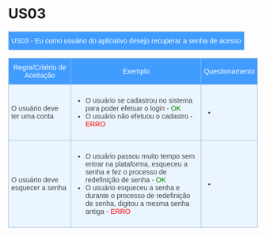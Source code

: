 # US03 

<style type="text/css">
.tg  {border-collapse:collapse;border-color:#9ABAD9;border-spacing:0;}
.tg td{background-color:#EBF5FF;border-color:#9ABAD9;border-style:solid;border-width:1px;color:#444;
  font-family:Arial, sans-serif;font-size:14px;overflow:hidden;padding:10px 5px;word-break:normal;}
.tg th{background-color:#409cff;border-color:#9ABAD9;border-style:solid;border-width:1px;color:#fff;
  font-family:Arial, sans-serif;font-size:14px;font-weight:normal;overflow:hidden;padding:10px 5px;word-break:normal;}
.tg .tg-cly1{text-align:left;vertical-align:middle}
.tg .tg-baqh{text-align:center;vertical-align:top}
.tg .tg-0lax{text-align:left;vertical-align:top}
.tg .tg-nrix{text-align:center;vertical-align:middle}
</style>
<table class="tg">
    <thead>
        <tr>
            <th colspan="2" rowspan="2"> US03 - Eu como usuário do aplicativo desejo recuperar a senha de acesso</th>
        </tr>        
    </thead>
</table>

<table class="tg">
    <thead>
        <tr>
            <th>Regra/Critério de Aceitação</th>
            <th>Exemplo</th>
            <th>Questionamento</th>
        </tr>        
    </thead>
    <tbody>
        <tr>
            <td>O usuário deve ter uma conta</td>
            <td>
                <ul>
                    <li>O usuário se cadastrou no sistema para poder efetuar o login - <span style="color:green">OK</span></li>
                    <li>O usuário não efetuou o cadastro - <span style="color:red">ERRO</span></li>
                </ul>
            </td>
            <td>
                <ul>
                    <li></li>
                </ul>
            </td>
        </tr>
        <tr>
            <td>O usuário deve esquecer a senha</td>
            <td>
                <ul>
                    <li>O usuário passou muito tempo sem entrar na plataforma, esqueceu a senha e fez o processo de redefinição de senha - <span style="color:green">OK</span></li>
                    <li>O usuário esqueceu a senha e durante o processo de redefinição de senha, digitou a mesma senha antiga - <span style="color:red">ERRO</span></li>
                </ul>
            </td>
            <td>
                <ul>
                    <li></li>
                </ul>
            </td>
        </tr>
    </tbody>
</table>